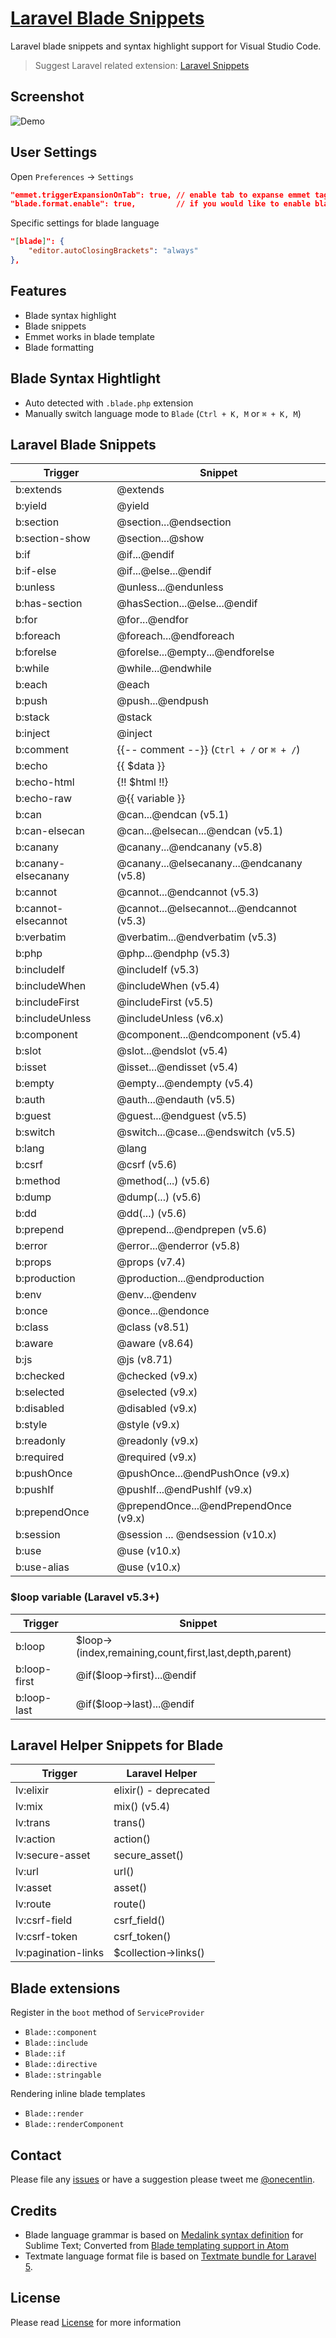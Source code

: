 # [Laravel Blade Snippets](https://marketplace.visualstudio.com/items?itemName=onecentlin.laravel-blade)

Laravel blade snippets and syntax highlight support for Visual Studio Code.

> Suggest Laravel related extension: [Laravel Snippets](https://marketplace.visualstudio.com/items?itemName=onecentlin.laravel5-snippets)

## Screenshot

![Demo](https://github.com/onecentlin/laravel-blade-snippets-vscode/raw/master/images/screenshot.gif)

## User Settings

Open `Preferences` -> `Settings`

```json
"emmet.triggerExpansionOnTab": true, // enable tab to expanse emmet tags
"blade.format.enable": true,         // if you would like to enable blade format
```

Specific settings for blade language

```json
"[blade]": {
    "editor.autoClosingBrackets": "always"
},
```

## Features

- Blade syntax highlight
- Blade snippets
- Emmet works in blade template
- Blade formatting

## Blade Syntax Hightlight

- Auto detected with `.blade.php` extension
- Manually switch language mode to `Blade` (`Ctrl + K, M` or `⌘ + K, M`)

## Laravel Blade Snippets

| Trigger             | Snippet                                   |
| ------------------- | ----------------------------------------- |
| b:extends           | @extends                                  |
| b:yield             | @yield                                    |
| b:section           | @section...@endsection                    |
| b:section-show      | @section...@show                          |
| b:if                | @if...@endif                              |
| b:if-else           | @if...@else...@endif                      |
| b:unless            | @unless...@endunless                      |
| b:has-section       | @hasSection...@else...@endif              |
| b:for               | @for...@endfor                            |
| b:foreach           | @foreach...@endforeach                    |
| b:forelse           | @forelse...@empty...@endforelse           |
| b:while             | @while...@endwhile                        |
| b:each              | @each                                     |
| b:push              | @push...@endpush                          |
| b:stack             | @stack                                    |
| b:inject            | @inject                                   |
| b:comment           | {{-- comment --}} (`Ctrl + /` or `⌘ + /`) |
| b:echo              | {{ $data }}                               |
| b:echo-html         | {!! $html !!}                             |
| b:echo-raw          | @{{ variable }}                           |
| b:can               | @can...@endcan (v5.1)                     |
| b:can-elsecan       | @can...@elsecan...@endcan (v5.1)          |
| b:canany            | @canany...@endcanany (v5.8)               |
| b:canany-elsecanany | @canany...@elsecanany...@endcanany (v5.8) |
| b:cannot            | @cannot...@endcannot (v5.3)               |
| b:cannot-elsecannot | @cannot...@elsecannot...@endcannot (v5.3) |
| b:verbatim          | @verbatim...@endverbatim (v5.3)           |
| b:php               | @php...@endphp (v5.3)                     |
| b:includeIf         | @includeIf (v5.3)                         |
| b:includeWhen       | @includeWhen (v5.4)                       |
| b:includeFirst      | @includeFirst (v5.5)                      |
| b:includeUnless     | @includeUnless (v6.x)                     |
| b:component         | @component...@endcomponent (v5.4)         |
| b:slot              | @slot...@endslot (v5.4)                   |
| b:isset             | @isset...@endisset (v5.4)                 |
| b:empty             | @empty...@endempty (v5.4)                 |
| b:auth              | @auth...@endauth (v5.5)                   |
| b:guest             | @guest...@endguest (v5.5)                 |
| b:switch            | @switch...@case...@endswitch (v5.5)       |
| b:lang              | @lang                                     |
| b:csrf              | @csrf (v5.6)                              |
| b:method            | @method(...) (v5.6)                       |
| b:dump              | @dump(...) (v5.6)                         |
| b:dd                | @dd(...) (v5.6)                           |
| b:prepend           | @prepend...@endprepen (v5.6)              |
| b:error             | @error...@enderror (v5.8)                 |
| b:props             | @props (v7.4)                             |
| b:production        | @production...@endproduction              |
| b:env               | @env...@endenv                            |
| b:once              | @once...@endonce                          |
| b:class             | @class (v8.51)                            |
| b:aware             | @aware (v8.64)                            |
| b:js                | @js (v8.71)                               |
| b:checked           | @checked (v9.x)                           |
| b:selected          | @selected (v9.x)                          |
| b:disabled          | @disabled (v9.x)                          |
| b:style             | @style (v9.x)                             |
| b:readonly          | @readonly (v9.x)                          |
| b:required          | @required (v9.x)                          |
| b:pushOnce          | @pushOnce...@endPushOnce (v9.x)           |
| b:pushIf            | @pushIf...@endPushIf (v9.x)               |
| b:prependOnce       | @prependOnce...@endPrependOnce (v9.x)     |
| b:session           | @session ... @endsession (v10.x)          |
| b:use               | @use (v10.x)                              |
| b:use-alias         | @use (v10.x)                              |

### $loop variable (Laravel v5.3+)

| Trigger      | Snippet                                                |
| ------------ | ------------------------------------------------------ |
| b:loop       | $loop->(index,remaining,count,first,last,depth,parent) |
| b:loop-first | @if($loop->first)...@endif                             |
| b:loop-last  | @if($loop->last)...@endif                              |

## Laravel Helper Snippets for Blade

| Trigger             | Laravel Helper        |
| ------------------- | --------------------- |
| lv:elixir           | elixir() - deprecated |
| lv:mix              | mix() (v5.4)          |
| lv:trans            | trans()               |
| lv:action           | action()              |
| lv:secure-asset     | secure_asset()        |
| lv:url              | url()                 |
| lv:asset            | asset()               |
| lv:route            | route()               |
| lv:csrf-field       | csrf_field()          |
| lv:csrf-token       | csrf_token()          |
| lv:pagination-links | $collection->links()  |

## Blade extensions

Register in the `boot` method of `ServiceProvider`

- `Blade::component`
- `Blade::include`
- `Blade::if`
- `Blade::directive`
- `Blade::stringable`

Rendering inline blade templates

- `Blade::render`
- `Blade::renderComponent`

## Contact

Please file any [issues](https://github.com/onecentlin/laravel-blade-snippets-vscode/issues) or have a suggestion please tweet me [@onecentlin](https://twitter.com/onecentlin).

## Credits

- Blade language grammar is based on [Medalink syntax definition](https://github.com/Medalink/laravel-blade) for Sublime Text; Converted from [Blade templating support in Atom](https://github.com/jawee/language-blade)
- Textmate language format file is based on [Textmate bundle for Laravel 5](https://github.com/loranger/Laravel.tmbundle).

## License

Please read [License](https://github.com/onecentlin/laravel-blade-snippets-vscode/blob/master/LICENSE.md) for more information

<!-- vim: set ft=markdown: -->